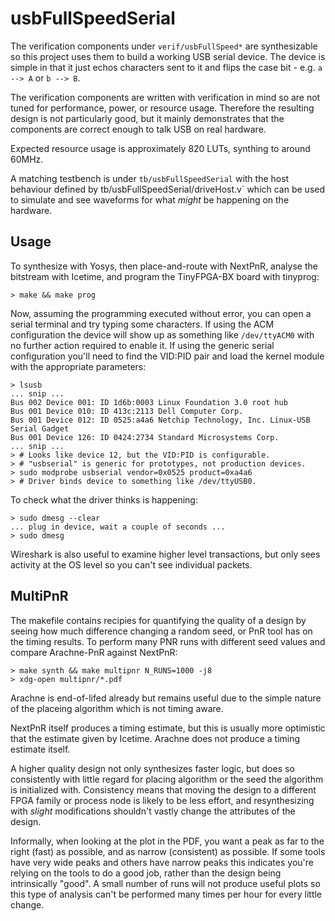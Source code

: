 
usbFullSpeedSerial
==================

The verification components under `verif/usbFullSpeed*` are synthesizable so
this project uses them to build a working USB serial device.
The device is simple in that it just echos characters sent to it and flips the
case bit - e.g. `a --> A` or `b --> B`.

The verification components are written with verification in mind so are not
tuned for performance, power, or resource usage.
Therefore the resulting design is not particularly good, but it mainly
demonstrates that the components are correct enough to talk USB on real
hardware.

Expected resource usage is approximately 820 LUTs, synthing to around 60MHz.

A matching testbench is under `tb/usbFullSpeedSerial` with the host behaviour
defined by tb/usbFullSpeedSerial/driveHost.v` which can be used to simulate and
see waveforms for what *might* be happening on the hardware.


Usage
-----

To synthesize with Yosys, then place-and-route with NextPnR, analyse the
bitstream with Icetime, and program the TinyFPGA-BX board with tinyprog:

    > make && make prog

Now, assuming the programming executed without error, you can open a serial
terminal and try typing some characters.
If using the ACM configuration the device will show up as something like
`/dev/ttyACM0` with no further action required to enable it.
If using the generic serial configuration you'll need to find the VID:PID pair
and load the kernel module with the appropriate parameters:

    > lsusb
    ... snip ...
    Bus 002 Device 001: ID 1d6b:0003 Linux Foundation 3.0 root hub
    Bus 001 Device 010: ID 413c:2113 Dell Computer Corp.
    Bus 001 Device 012: ID 0525:a4a6 Netchip Technology, Inc. Linux-USB Serial Gadget
    Bus 001 Device 126: ID 0424:2734 Standard Microsystems Corp.
    ... snip ...
    > # Looks like device 12, but the VID:PID is configurable.
    > # "usbserial" is generic for prototypes, not production devices.
    > sudo modprobe usbserial vendor=0x0525 product=0xa4a6
    > # Driver binds device to something like /dev/ttyUSB0.

To check what the driver thinks is happening:

    > sudo dmesg --clear
    ... plug in device, wait a couple of seconds ...
    > sudo dmesg

Wireshark is also useful to examine higher level transactions, but only sees
activity at the OS level so you can't see individual packets.


MultiPnR
--------

The makefile contains recipies for quantifying the quality of a design by
seeing how much difference changing a random seed, or PnR tool has on the timing
results.
To perform many PNR runs with different seed values and compare Arachne-PnR
against NextPnR:

    > make synth && make multipnr N_RUNS=1000 -j8
    > xdg-open multipnr/*.pdf

Arachne is end-of-lifed already but remains useful due to the simple nature of
the placeing algorithm which is not timing aware.

NextPnR itself produces a timing estimate, but this is usually more optimistic
that the estimate given by Icetime.
Arachne does not produce a timing estimate itself.

A higher quality design not only synthesizes faster logic, but does so
consistently with little regard for placing algorithm or the seed the algorithm
is initialized with.
Consistency means that moving the design to a different FPGA family or process
node is likely to be less effort, and resynthesizing with *slight* modifications
shouldn't vastly change the attributes of the design.

Informally, when looking at the plot in the PDF, you want a peak as far to the
right (fast) as possible, and as narrow (consistent) as possible.
If some tools have very wide peaks and others have narrow peaks this indicates
you're relying on the tools to do a good job, rather than the design being
intrinsically "good".
A small number of runs will not produce useful plots so this type of analysis
can't be performed many times per hour for every little change.

